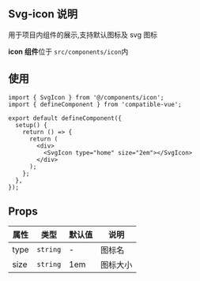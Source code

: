 ## Svg-icon 说明

用于项目内组件的展示,支持默认图标及 svg 图标

**icon 组件**位于 `src/components/icon`内

## 使用

```tsx
import { SvgIcon } from '@/components/icon';
import { defineComponent } from 'compatible-vue';

export default defineComponent({
  setup() {
    return () => {
      return (
        <div>
          <SvgIcon type="home" size="2em"></SvgIcon>
        </div>
      );
    };
  },
});
```

## Props

| 属性 | 类型     | 默认值 | 说明     |
| ---- | -------- | ------ | -------- |
| type | `string` | -      | 图标名   |
| size | `string` | 1em    | 图标大小 |
